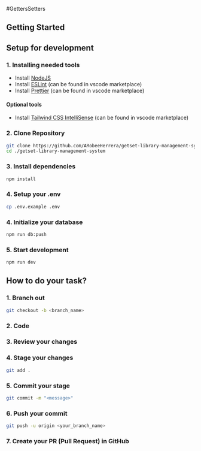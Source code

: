 #GettersSetters

## Getting Started

## Setup for development

### 1. Installing needed tools

- Install [NodeJS](https://nodejs.org/en)
- Install [ESLint](https://marketplace.visualstudio.com/items?itemName=dbaeumer.vscode-eslint) (can be found in vscode marketplace)
- Install [Prettier](https://marketplace.visualstudio.com/items?itemName=esbenp.prettier-vscode) (can be found in vscode marketplace)

#### Optional tools
- Install [Tailwind CSS IntelliSense](https://marketplace.visualstudio.com/items?itemName=bradlc.vscode-tailwindcss) (can be found in vscode marketplace)

### 2. Clone Repository

```bash
git clone https://github.com/ARobeeHerrera/getset-library-management-system
cd ./getset-library-management-system
```

### 3. Install dependencies

```bash
npm install
```

### 4. Setup your .env

```bash
cp .env.example .env
```

### 4. Initialize your database

```bash
npm run db:push
```

### 5. Start development

```bash
npm run dev
```

## How to do your task?

### 1. Branch out

```bash
git checkout -b <branch_name>
```

### 2. Code

### 3. Review your changes

### 4. Stage your changes

```bash
git add .
```

### 5. Commit your stage

```bash
git commit -m "<message>"
```

### 6. Push your commit

```bash
git push -u origin <your_branch_name>
```

### 7. Create your PR (Pull Request) in GitHub
